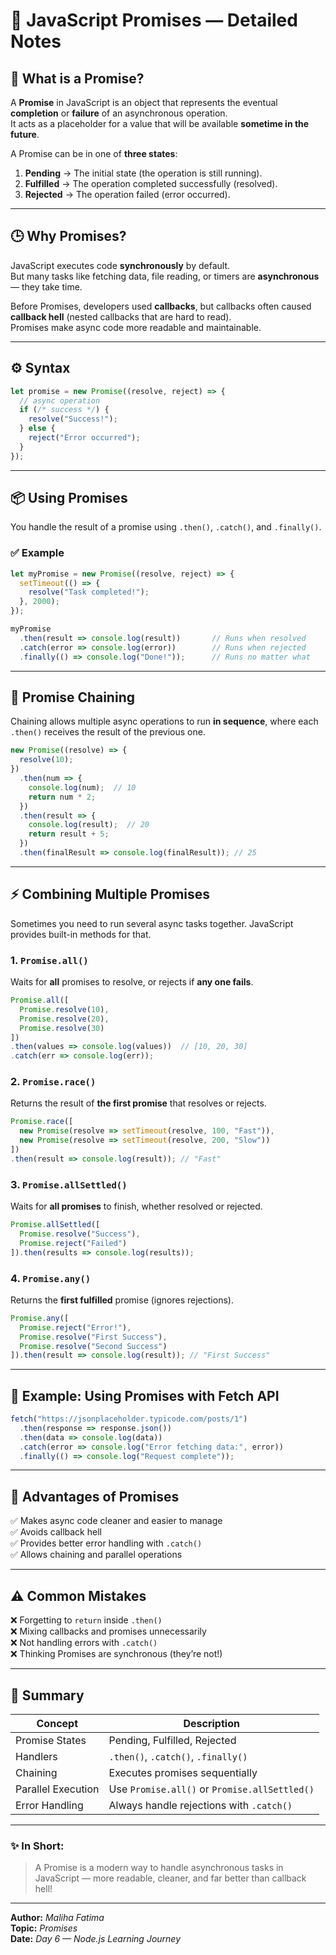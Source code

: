# 🌟 JavaScript Promises — Detailed Notes

## 🧠 What is a Promise?

A **Promise** in JavaScript is an object that represents the eventual **completion** or **failure** of an asynchronous operation.  
It acts as a placeholder for a value that will be available **sometime in the future**.

A Promise can be in one of **three states**:
1. **Pending** → The initial state (the operation is still running).
2. **Fulfilled** → The operation completed successfully (resolved).
3. **Rejected** → The operation failed (error occurred).

---

## 🕒 Why Promises?

JavaScript executes code **synchronously** by default.  
But many tasks like fetching data, file reading, or timers are **asynchronous** — they take time.

Before Promises, developers used **callbacks**, but callbacks often caused **callback hell** (nested callbacks that are hard to read).  
Promises make async code more readable and maintainable.

---

## ⚙️ Syntax

```javascript
let promise = new Promise((resolve, reject) => {
  // async operation
  if (/* success */) {
    resolve("Success!");
  } else {
    reject("Error occurred");
  }
});
```

---

## 📦 Using Promises

You handle the result of a promise using `.then()`, `.catch()`, and `.finally()`.

### ✅ Example

```javascript
let myPromise = new Promise((resolve, reject) => {
  setTimeout(() => {
    resolve("Task completed!");
  }, 2000);
});

myPromise
  .then(result => console.log(result))       // Runs when resolved
  .catch(error => console.log(error))        // Runs when rejected
  .finally(() => console.log("Done!"));      // Runs no matter what
```

---

## 🔗 Promise Chaining

Chaining allows multiple async operations to run **in sequence**, where each `.then()` receives the result of the previous one.

```javascript
new Promise((resolve) => {
  resolve(10);
})
  .then(num => {
    console.log(num);  // 10
    return num * 2;
  })
  .then(result => {
    console.log(result);  // 20
    return result + 5;
  })
  .then(finalResult => console.log(finalResult)); // 25
```

---

## ⚡ Combining Multiple Promises

Sometimes you need to run several async tasks together. JavaScript provides built-in methods for that.

### 1. `Promise.all()`
Waits for **all** promises to resolve, or rejects if **any one fails**.

```javascript
Promise.all([
  Promise.resolve(10),
  Promise.resolve(20),
  Promise.resolve(30)
])
.then(values => console.log(values))  // [10, 20, 30]
.catch(err => console.log(err));
```

### 2. `Promise.race()`
Returns the result of **the first promise** that resolves or rejects.

```javascript
Promise.race([
  new Promise(resolve => setTimeout(resolve, 100, "Fast")),
  new Promise(resolve => setTimeout(resolve, 200, "Slow"))
])
.then(result => console.log(result)); // "Fast"
```

### 3. `Promise.allSettled()`
Waits for **all promises** to finish, whether resolved or rejected.

```javascript
Promise.allSettled([
  Promise.resolve("Success"),
  Promise.reject("Failed")
]).then(results => console.log(results));
```

### 4. `Promise.any()`
Returns the **first fulfilled** promise (ignores rejections).

```javascript
Promise.any([
  Promise.reject("Error!"),
  Promise.resolve("First Success"),
  Promise.resolve("Second Success")
]).then(result => console.log(result)); // "First Success"
```

---

## 🧩 Example: Using Promises with Fetch API

```javascript
fetch("https://jsonplaceholder.typicode.com/posts/1")
  .then(response => response.json())
  .then(data => console.log(data))
  .catch(error => console.log("Error fetching data:", error))
  .finally(() => console.log("Request complete"));
```

---

## 🧭 Advantages of Promises

✅ Makes async code cleaner and easier to manage  
✅ Avoids callback hell  
✅ Provides better error handling with `.catch()`  
✅ Allows chaining and parallel operations  

---

## ⚠️ Common Mistakes

❌ Forgetting to `return` inside `.then()`  
❌ Mixing callbacks and promises unnecessarily  
❌ Not handling errors with `.catch()`  
❌ Thinking Promises are synchronous (they’re not!)  

---

## 🚀 Summary

| Concept | Description |
|----------|--------------|
| Promise States | Pending, Fulfilled, Rejected |
| Handlers | `.then()`, `.catch()`, `.finally()` |
| Chaining | Executes promises sequentially |
| Parallel Execution | Use `Promise.all()` or `Promise.allSettled()` |
| Error Handling | Always handle rejections with `.catch()` |

---

### ✨ In Short:
> A Promise is a modern way to handle asynchronous tasks in JavaScript — more readable, cleaner, and far better than callback hell!

---

**Author:** *Maliha Fatima*  
**Topic:** *Promises*  
**Date:** *Day 6 — Node.js Learning Journey*
